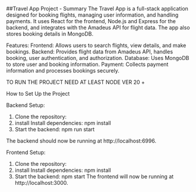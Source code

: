 
##Travel App Project - Summary
The Travel App is a full-stack application designed for booking flights, managing user information, and handling payments. It uses React for the frontend, Node.js and Express for the backend, and integrates with the Amadeus API for flight data. The app also stores booking details in MongoDB.

Features:
Frontend: Allows users to search flights, view details, and make bookings.
Backend: Provides flight data from Amadeus API, handles booking, user authentication, and authorization.
Database: Uses MongoDB to store user and booking information.
Payment: Collects payment information and processes bookings securely.

TO RUN THE PROJECT NEED AT LEAST NODE VER 20 +

How to Set Up the Project

Backend Setup:
1.  Clone the repository:
2.  install Install dependencies:
   npm install
3. Start the backend:
npm run start

The backend should now be running at http://localhost:6996.

Frontend Setup:
1.  Clone the repository:
2.  install Install dependencies:
   npm install
3. Start the backend:
npm start
The frontend will now be running at http://localhost:3000.
